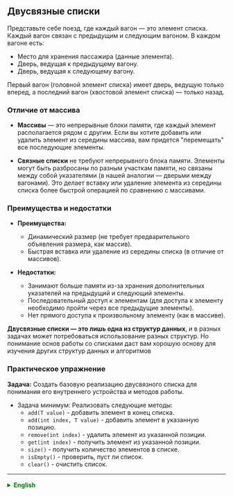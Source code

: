 ## Двусвязные списки

Представьте себе поезд, где каждый вагон — это элемент списка. Каждый вагон связан с предыдущим и следующим вагоном. В каждом вагоне есть:

- Место для хранения пассажира (данные элемента).
- Дверь, ведущая к предыдущему вагону.
- Дверь, ведущая к следующему вагону.

Первый вагон (головной элемент списка) имеет дверь, ведущую только вперед, а последний вагон (хвостовой элемент списка) — только назад.

### Отличие от массива

- **Массивы** — это непрерывные блоки памяти, где каждый элемент располагается рядом с другим. Если вы хотите добавить или удалить элемент из середины массива, вам придется "перемещать" все последующие элементы.

- **Связные списки** не требуют непрерывного блока памяти. Элементы могут быть разбросаны по разным участкам памяти, но связаны между собой указателями (в нашей аналогии — дверьми между вагонами). Это делает вставку или удаление элемента из середины списка более быстрой операцией по сравнению с массивами.

### Преимущества и недостатки


- **Преимущества:**
    - Динамический размер (не требует предварительного объявления размера, как массив).
    - Быстрая вставка или удаление из середины списка (в отличие от массивов).

- **Недостатки:**
    - Занимают больше памяти из-за хранения дополнительных указателей на предыдущий и следующий элементы.
    - Последовательный доступ к элементам (для доступа к элементу необходимо пройти через все предыдущие элементы).
    - Нет прямого доступа к произвольному элементу (как в массиве).

 
**Двусвязные списки — это лишь одна из структур данных**, и в разных задачах может потребоваться использование разных структур. Но понимание основ работы со списками даст вам хорошую основу для изучения других структур данных и алгоритмов


### Практическое упражнение
**Задача:** Создать базовую реализацию двусвязного списка для понимания его внутреннего устройства и методов работы.

- Задача минимум: Реализовать следующие методы:
  - `add(T value)` - добавить элемент в конец списка.
  - `add(int index, T value)` - добавить элемент в указанную позицию.
  - `remove(int index)` - удалить элемент из указанной позиции.
  - `get(int index)` - получить элемент из указанной позиции.
  - `size()` - получить количество элементов в списке.
  - `isEmpty()` - проверить, пуст ли список.
  - `clear()` - очистить список.





<hr>

<details style="margin-top: 16px">
  <summary style="cursor: pointer; color: green;"><b>English</b></summary>

## Doubly Linked Lists

Imagine a train where each carriage is an element of the list. Each carriage is connected to the previous and next one. In each carriage there is:

- A place to store a passenger (the element's data).
- A door leading to the previous carriage.
- A door leading to the next carriage.

The first carriage (head of the list) has a door only leading forward, while the last carriage (tail of the list) only leads backward.

### Difference from an array

- **Arrays** are continuous memory blocks where each element is next to the other. If you want to add or remove an element from the middle of the array, you'll need to "move" all the subsequent elements.

- **Linked Lists** don't require a continuous block of memory. Elements can be scattered throughout different memory areas but are connected via pointers (in our analogy - doors between carriages). This makes inserting or deleting an element from the middle of the list a faster operation compared to arrays.

### Pros and Cons

- **Pros:**
    - Dynamic size (doesn't require size declaration upfront as arrays do).
    - Quick insertion or removal from the middle of the list (unlike arrays).

- **Cons:**
    - Consumes more memory because of the storage of additional pointers to previous and next elements.
    - Sequential access to elements (to access an element, you have to go through all previous elements).
    - No direct access to a random element (as in arrays).

**Doubly Linked Lists are just one of the data structures,** and different tasks may require using different structures. But understanding the basics of working with lists will give you a solid foundation for studying other data structures and algorithms.

### Practical Exercise
**Task:** Create a basic implementation of a doubly-linked list to understand its internal structure and working methods.

- Minimum code.task requirements: Implement the following methods:
    - `add(T value)` - add an element to the end of the list.
    - `add(int index, T value)` - add an element to the specified position.
    - `remove(int index)` - delete an element from the specified position.
    - `get(int index)` - retrieve an element from the specified position.
    - `size()` - get the number of elements in the list.
    - `isEmpty()` - check if the list is empty.
    - `clear()` - clear the list.

</details>